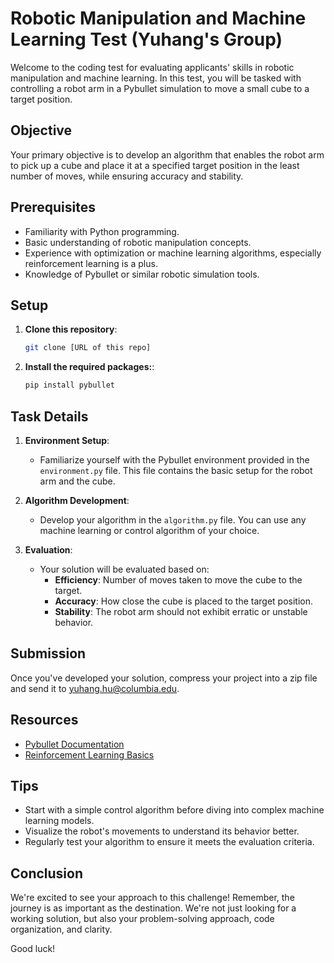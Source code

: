 # Robotic Manipulation and Machine Learning Test (Yuhang's Group)


Welcome to the coding test for evaluating applicants' skills in robotic manipulation and machine learning. In this test, you will be tasked with controlling a robot arm in a Pybullet simulation to move a small cube to a target position.

## Objective

Your primary objective is to develop an algorithm that enables the robot arm to pick up a cube and place it at a specified target position in the least number of moves, while ensuring accuracy and stability.

## Prerequisites

- Familiarity with Python programming.
- Basic understanding of robotic manipulation concepts.
- Experience with optimization or machine learning algorithms, especially reinforcement learning is a plus.
- Knowledge of Pybullet or similar robotic simulation tools.

## Setup

1. **Clone this repository**:
   ```bash
   git clone [URL of this repo]
   
2. **Install the required packages:**:
   ```bash
   pip install pybullet
   
## Task Details

1. **Environment Setup**: 
   - Familiarize yourself with the Pybullet environment provided in the `environment.py` file. This file contains the basic setup for the robot arm and the cube.

2. **Algorithm Development**: 
   - Develop your algorithm in the `algorithm.py` file. You can use any machine learning or control algorithm of your choice.

3. **Evaluation**: 
   - Your solution will be evaluated based on:
     - **Efficiency**: Number of moves taken to move the cube to the target.
     - **Accuracy**: How close the cube is placed to the target position.
     - **Stability**: The robot arm should not exhibit erratic or unstable behavior.

## Submission

Once you've developed your solution, compress your project into a zip file and send it to [yuhang.hu@columbia.edu](mailto:yuhang.hu@columbia.edu).
## Resources

- [Pybullet Documentation](https://pybullet.org/)
- [Reinforcement Learning Basics](https://www.learndatasci.com/tutorials/reinforcement-q-learning-scratch-python-openai-gym/)

## Tips

- Start with a simple control algorithm before diving into complex machine learning models.
- Visualize the robot's movements to understand its behavior better.
- Regularly test your algorithm to ensure it meets the evaluation criteria.

## Conclusion

We're excited to see your approach to this challenge! Remember, the journey is as important as the destination. We're not just looking for a working solution, but also your problem-solving approach, code organization, and clarity.

Good luck!
